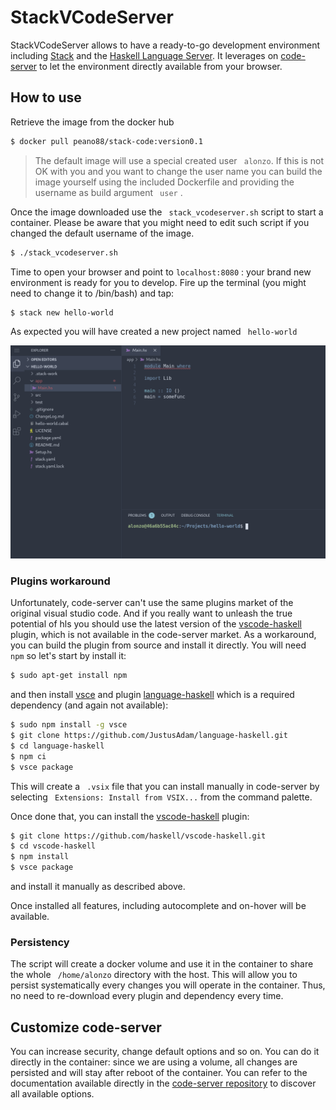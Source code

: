 # StackVCodeServer

StackVCodeServer allows to have a ready-to-go development environment including [Stack][2] and the [Haskell Language Server][1]. It leverages on [code-server][3] to let the environment directly available from your browser. 

## How to use

Retrieve the image from the docker hub
```bash
$ docker pull peano88/stack-code:version0.1
```  
> The default image will use a special created user ` alonzo`. If this is not OK with you and you want to change the user name you can build the image yourself using the included Dockerfile and providing the username as build argument ` user` . 

Once the image downloaded use the ` stack_vcodeserver.sh`  script to start a container. Please be aware that you might need to edit such script if you changed the default username of the image.

```bash
$ ./stack_vcodeserver.sh
```  

Time to open your browser and point to `localhost:8080` : your brand new environment is ready for you to develop. Fire up the terminal (you might need to change it to /bin/bash) and tap:
```bash
$ stack new hello-world
``` 
As expected you will have created a new project named ` hello-world`

![hello-world](img/hello-world)

### Plugins workaround

Unfortunately, code-server can't use the same plugins market of the original visual studio code. And if you really want to unleash the true potential of hls you should use the latest version of the [vscode-haskell][4] plugin, which is not available in the code-server market. As a workaround, you can build the plugin from source and install it directly. You will need ` npm`  so let's start by install it:
```bash
$ sudo apt-get install npm
```
and then install [vsce][5] and plugin [language-haskell][6] which is a required dependency (and again not available):
```bash
$ sudo npm install -g vsce
$ git clone https://github.com/JustusAdam/language-haskell.git
$ cd language-haskell
$ npm ci
$ vsce package
```
This will create a ` .vsix`  file that you can install manually in code-server by selecting ` Extensions: Install from VSIX...`  from the command palette.

Once done that, you can install the [vscode-haskell][4] plugin:
```bash
$ git clone https://github.com/haskell/vscode-haskell.git
$ cd vscode-haskell
$ npm install
$ vsce package
```
and install it manually as described above.

Once installed all features, including autocomplete and on-hover will be available.

### Persistency
The script will create a docker volume and use it in the container to share the whole ` /home/alonzo`  directory with the host. This will allow you to persist systematically every changes you will operate in the container. Thus, no need to re-download every plugin and dependency every time.

## Customize code-server
You can increase security, change default options and so on. You can do it directly in the container: since we are using a volume, all changes are persisted and will stay after reboot of the container. You can refer to the documentation available directly in the [code-server repository][3] to discover all available options.

[1]:https://github.com/haskell/haskell-language-server
[2]:https://docs.haskellstack.org/en/stable/README/
[3]:https://github.com/cdr/code-server
[4]:https://github.com/haskell/vscode-haskell
[5]:https://www.npmjs.com/package/vsce
[6]:https://marketplace.visualstudio.com/items?itemName=justusadam.language-haskell